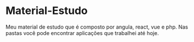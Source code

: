 # Material-Estudo
Meu material de estudo que é composto por angula, react, vue e php. Nas pastas você pode encontrar aplicações que trabalhei até hoje. 
